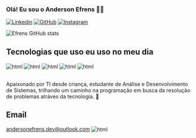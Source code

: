 ### Olá! Eu sou o Anderson Efrens 🖐🏽

 [![Linkedin](https://img.shields.io/badge/LinkedIn-0077B5?style=for-the-badge&logo=linkedin&logoColor=white)](https://www.linkedin.com/in/anderson-efrens/)
  [![GitHub](https://img.shields.io/badge/GitHub-100000?style=for-the-badge&logo=github&logoColor=white)](https://github.com/devefrens)
  [![Instagram](https://img.shields.io/badge/Instagram-E4405F?style=for-the-badge&logo=instagram&logoColor=white)](https://www.instagram.com/anderson_efrens/)

  ![Efrens GitHub stats](https://github-readme-stats.vercel.app/api?username=devefrens&show_icons=true&theme=dracula)

  ## Tecnologias que uso eu uso no meu dia

  <div style="display: inline_block">
    <img align="center" alt="html" src="https://img.shields.io/badge/HTML5-E34F26?style=for-the-badge&logo=html5&logoColor=white"/>
    <img align="center" alt="html" src="https://img.shields.io/badge/CSS3-1572B6?style=for-the-badge&logo=css3&logoColor=white" />
    <img align="center" alt="html" src="https://img.shields.io/badge/JavaScript-323330?style=for-the-badge&logo=javascript&logoColor=F7DF1E" />
    <img align="center" alt="html" src="https://img.shields.io/badge/C-00599C?style=for-the-badge&logo=c&logoColor=white" /> 
    <img align="center" alt="html" src="https://img.shields.io/badge/Java-ED8B00?style=for-the-badge&logo=openjdk&logoColor=white" />      
  </div></br>

  Apaixonado por TI desde criança, estudante de Análise e Desenvolvimento de Sistemas, trilhando um caminho na programação em busca da resolução de problemas atráves da tecnologia. 🚀

  ## Email
  
  andersonefrens.dev@outlook.com   <img align="center" alt="html" src="https://img.shields.io/badge/Microsoft_Outlook-0078D4?style=for-the-badge&logo=microsoft-outlook&logoColor=white"/>
